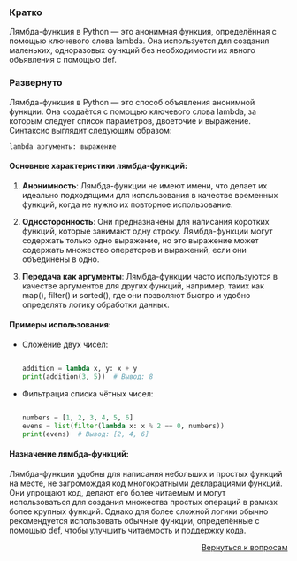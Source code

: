 ### Кратко

Лямбда-функция в Python — это анонимная функция, определённая с помощью ключевого слова lambda. Она используется для
создания маленьких, одноразовых функций без необходимости их явного объявления с помощью def.

### Развернуто

Лямбда-функция в Python — это способ объявления анонимной функции. Она создаётся с помощью ключевого слова lambda, за
которым следует список параметров, двоеточие и выражение. Синтаксис выглядит следующим образом:

```text
lambda аргументы: выражение
```

#### Основные характеристики лямбда-функций:

1. **Анонимность**: Лямбда-функции не имеют имени, что делает их идеально подходящими для использования в качестве
   временных функций, когда не нужно их повторное использование.

2. **Односторонность**: Они предназначены для написания коротких функций, которые занимают одну строку. Лямбда-функции
   могут содержать только одно выражение, но это выражение может содержать множество операторов и выражений,
   если они объединены в одно.

3. **Передача как аргументы**: Лямбда-функции часто используются в качестве аргументов для других функций, например,
   таких как map(), filter() и sorted(), где они позволяют быстро и удобно определять логику обработки данных.

#### Примеры использования:

- Сложение двух чисел:
  ```python

  addition = lambda x, y: x + y
  print(addition(3, 5))  # Вывод: 8
  ```

- Фильтрация списка чётных чисел:
  ```python

  numbers = [1, 2, 3, 4, 5, 6]
  evens = list(filter(lambda x: x % 2 == 0, numbers))
  print(evens)  # Вывод: [2, 4, 6]
  ```

#### Назначение лямбда-функций:

Лямбда-функции удобны для написания небольших и простых функций на месте, не загромождая код многократными декларациями
функций. Они упрощают код, делают его более читаемым и могут использоваться для создания множества простых операций в
рамках более крупных функций. Однако для более сложной логики обычно рекомендуется использовать обычные функции,
определённые с помощью def, чтобы улучшить читаемость и поддержку кода.

<div align="right">

[Вернуться к вопросам](../Вопросы.md)

</div>
